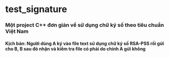 # test_signature
### Một project C++ đơn giản về sử dụng chữ ký số theo tiêu chuẩn Việt Nam
#### Kịch bản: Người dùng A ký vào file text sử dụng chữ ký số RSA-PSS rồi gửi cho B, B sau đó nhận và kiểm tra file có phải do chính A gửi không

